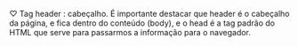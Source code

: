 ♡ Tag header : cabeçalho. É importante destacar que header é o cabeçalho da página, e fica dentro do conteúdo (body), e o head é a tag padrão do HTML que serve para passarmos a informação para o navegador.